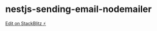 # nestjs-sending-email-nodemailer

[Edit on StackBlitz ⚡️](https://stackblitz.com/edit/nestjs-typescript-starter-unvqqp)